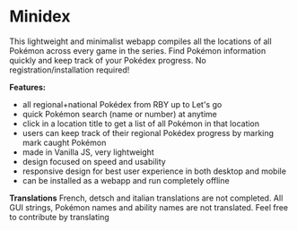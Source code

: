 # Minidex
This lightweight and minimalist webapp compiles all the locations of all Pokémon across every game in the series. Find Pokémon information quickly and keep track of your Pokédex progress. No registration/installation required!

**Features:**
* all regional+national Pokédex from RBY up to Let's go
* quick Pokémon search (name or number) at anytime
* click in a location title to get a list of all Pokémon in that location
* users can keep track of their regional Pokédex progress by marking mark caught Pokémon
* made in Vanilla JS, very lightweight
* design focused on speed and usability
* responsive design for best user experience in both desktop and mobile
* can be installed as a webapp and run completely offline

**Translations**
French, detsch and italian translations are not completed.
All GUI strings, Pokémon names and ability names are not translated. Feel free to contribute by translating
